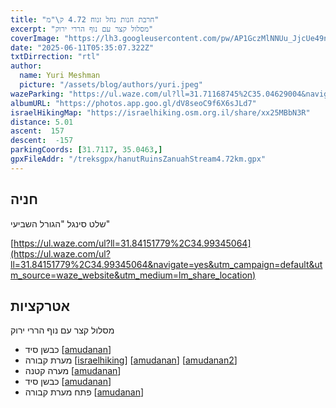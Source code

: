 ```yaml
---
title: "חרבת חנות נחל זנוח 4.72 ק\"מ"
excerpt: "מסלול קצר עם נוף הררי ירוק"
coverImage: "https://lh3.googleusercontent.com/pw/AP1GczMlNNUu_JjcUe49nQGnEKs7Pl42tsPBLSobPRnLxeX-UNHbcfu4cAtWsIzS1ypI748UqSLVCLi6BaFn2URCMo1N8mWt2VOuINk2EDa3mfn5OBIvfbKf=w1300-h630"
date: "2025-06-11T05:35:07.322Z"
txtDirrection: "rtl"
author:
  name: Yuri Meshman
  picture: "/assets/blog/authors/yuri.jpeg"
wazeParking: "https://ul.waze.com/ul?ll=31.71168745%2C35.04629004&navigate=yes&utm_campaign=default&utm_source=waze_website&utm_medium=lm_share_location"
albumURL: "https://photos.app.goo.gl/dV8seoC9f6X6sJLd7"
israelHikingMap: "https://israelhiking.osm.org.il/share/xx25MBbN3R"
distance: 5.01  
ascent:  157
descent:  -157
parkingCoords: [31.7117, 35.0463,]
gpxFileAddr: "/treksgpx/hanutRuinsZanuahStream4.72km.gpx"
---
```

## חניה
שלט סינגל "הגורל השביעי"

[https://ul.waze.com/ul?ll=31.84151779%2C34.99345064](https://ul.waze.com/ul?ll=31.84151779%2C34.99345064&navigate=yes&utm_campaign=default&utm_source=waze_website&utm_medium=lm_share_location)

## אטרקציות
מסלול קצר עם נוף הררי ירוק
- כבשן סיד \[[amudanan](https://amudanan.co.il/#!wiki=P496949)\]
- מערת קבורה \[[israelhiking](https://israelhiking.osm.org.il/poi/OSM/node_9129464817)\]
\[[amudanan](https://amudanan.co.il/#!wiki=P250195)\] \[[amudanan2](https://amudanan.co.il/#!wiki=P583116)\]
- מערה קטנה \[[amudanan](https://amudanan.co.il/#!wiki=P723335)\]
- כבשן סיד \[[amudanan](https://amudanan.co.il/#!wiki=P86399)\]
- פתח מערת קבורה \[[amudanan](https://amudanan.co.il/#!wiki=P795158)\]
